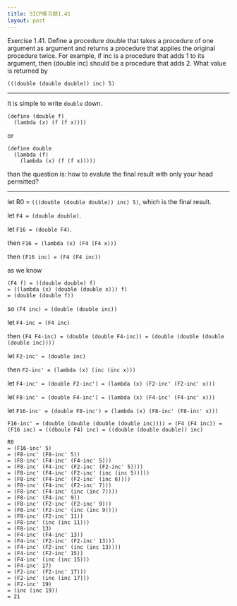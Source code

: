 ```yaml
---
title: SICP练习题1.41
layout: post
---
```


Exercise 1.41.  Define a procedure double that takes a procedure of one argument as argument and returns a procedure that applies the original procedure twice. For example, if inc is a procedure that adds 1 to its argument, then (double inc) should be a procedure that adds 2. What value is returned by

```
(((double (double double)) inc) 5)
```

---

It is simple to write `double` down.

```
(define (double f)
  (lambda (x) (f (f x))))
```

or

```
(define double
  (lambda (f)
    (lambda (x) (f (f x)))))
```

than the question is: how to evalute the final result with only your head permitted?

---

let R0 = `(((double (double double)) inc) 5)`, which is the final result.

let `F4 = (double double)`.

let `F16 = (double F4)`.

then
`F16 = (lambda (x) (F4 (F4 x)))`

then
`(F16 inc) = (F4 (F4 inc))`

as we know
```
(F4 f) = ((double double) f)
= ((lambda (x) (double (double x))) f)
= (double (double f))
```

so
`(F4 inc) = (double (double inc))`

let `F4-inc = (F4 inc)`

then `(F4 F4-inc) = (double (double F4-inc)) = (double (double (double (double inc))))`

let `F2-inc' = (double inc)`

then
`F2-inc' = (lambda (x) (inc (inc x)))`

let `F4-inc' = (double F2-inc') = (lambda (x) (F2-inc' (F2-inc' x)))`

let `F8-inc' = (double F4-inc') = (lambda (x) (F4-inc' (F4-inc' x)))`

let `F16-inc' = (double F8-inc') = (lambda (x) (F8-inc' (F8-inc' x)))`

`F16-inc' = (double (double (double (double inc)))) = (F4 (F4 inc)) = (F16 inc) = ((dboule F4) inc) = ((double (double double)) inc)`

```
R0 
= (F16-inc' 5) 
= (F8-inc' (F8-inc' 5)) 
= (F8-inc' (F4-inc' (F4-inc' 5))) 
= (F8-inc' (F4-inc' (F2-inc' (F2-inc' 5)))) 
= (F8-inc' (F4-inc' (F2-inc' (inc (inc 5))))) 
= (F8-inc' (F4-inc' (F2-inc' (inc 6)))) 
= (F8-inc' (F4-inc' (F2-inc' 7))) 
= (F8-inc' (F4-inc' (inc (inc 7)))) 
= (F8-inc' (F4-inc' 9)) 
= (F8-inc' (F2-inc' (F2-inc' 9))) 
= (F8-inc' (F2-inc' (inc (inc 9)))) 
= (F8-inc' (F2-inc' 11))
= (F8-inc' (inc (inc 11)))
= (F8-inc' 13)
= (F4-inc' (F4-inc' 13))
= (F4-inc' (F2-inc' (F2-inc' 13)))
= (F4-inc' (F2-inc' (inc (inc 13))))
= (F4-inc' (F2-inc' 15))
= (F4-inc' (inc (inc 15)))
= (F4-inc' 17)
= (F2-inc' (F2-inc' 17)))
= (F2-inc' (inc (inc 17)))
= (F2-inc' 19)
= (inc (inc 19))
= 21
```

